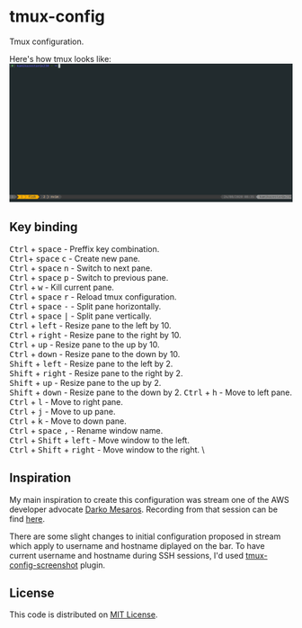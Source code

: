 # tmux-config

Tmux configuration.

Here's how tmux looks like:
![Tmux console screenshot](/images/tmux-config-screenshot.png)

## Key binding

<kbd>Ctrl</kbd> + <kbd>space</kbd> - Preffix key combination.\
<kbd>Ctrl</kbd>+ <kbd>space</kbd> <kbd>c</kbd> - Create new pane.\
<kbd>Ctrl</kbd> + <kbd>space</kbd> <kbd>n</kbd> - Switch to next pane.\
<kbd>Ctrl</kbd> + <kbd>space</kbd> <kbd>p</kbd> - Switch to previous pane.\
<kbd>Ctrl</kbd> + <kbd>w</kbd> - Kill current pane.\
<kbd>Ctrl</kbd> + <kbd>space</kbd> <kbd>r</kbd> - Reload tmux configuration.\
<kbd>Ctrl</kbd> + <kbd>space</kbd> <kbd>-</kbd>  - Split pane horizontally.\
<kbd>Ctrl</kbd> + <kbd>space</kbd> <kbd>|</kbd> - Split pane vertically.\
<kbd>Ctrl</kbd> + <kbd>left</kbd> - Resize pane to the left by 10.\
<kbd>Ctrl</kbd> + <kbd>right</kbd> - Resize pane to the right by 10.\
<kbd>Ctrl</kbd> + <kbd>up</kbd> - Resize pane to the up by 10.\
<kbd>Ctrl</kbd> + <kbd>down</kbd> - Resize pane to the down by 10.\
<kbd>Shift</kbd> + <kbd>left</kbd> - Resize pane to the left by 2.\
<kbd>Shift</kbd> + <kbd>right</kbd> - Resize pane to the right by 2.\
<kbd>Shift</kbd> + <kbd>up</kbd> - Resize pane to the up by 2.\
<kbd>Shift</kbd> + <kbd>down</kbd> - Resize pane to the down by 2.
<kbd>Ctrl</kbd> + <kbd>h</kbd> - Move to left pane.\
<kbd>Ctrl</kbd> + <kbd>l</kbd> - Move to right pane.\
<kbd>Ctrl</kbd> + <kbd>j</kbd> - Move to up pane.\
<kbd>Ctrl</kbd> + <kbd>k</kbd> - Move to down pane.\
<kbd>Ctrl</kbd> + <kbd>space</kbd> <kbd>,</kbd> - Rename window name. \
<kbd>Ctrl</kbd> + <kbd>Shift</kbd> + <kbd>left</kbd> - Move window to the left. \
<kbd>Ctrl</kbd> + <kbd>Shift</kbd> + <kbd>right</kbd> - Move window to the right. \

## Inspiration

My main inspiration to create this configuration was stream one of the AWS developer advocate [Darko Mesaros](https://github.com/darko-mesaros).
Recording from that session can be find [here](https://www.youtube.com/watch?v=kPnYFsXml-I).

There are some slight changes to initial configuration proposed in stream which apply to username and hostname diplayed on the bar.
To have current username and hostname during SSH sessions, I'd used
[tmux-config-screenshot](https://github.com/soyuka/tmux-current-pane-hostname)
plugin.

## License
This code is distributed on [MIT License](/LICENSE).
